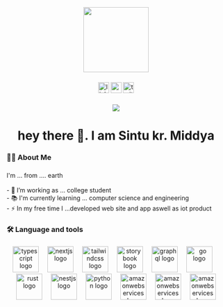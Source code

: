 <div align="center">
  <img height="150" src="https://media.giphy.com/media/M9gbBd9nbDrOTu1Mqx/giphy.gif"  />
</div>

###

<div align="center">
  <img src="https://img.shields.io/static/v1?message=LinkedIn&logo=linkedin&label=&color=0077B5&logoColor=white&labelColor=&style=for-the-badge" height="25" alt="linkedin logo"  />
  <img src="https://img.shields.io/static/v1?message=Youtube&logo=youtube&label=&color=FF0000&logoColor=white&labelColor=&style=for-the-badge" height="25" alt="youtube logo"  />
  <img src="https://img.shields.io/static/v1?message=Twitter&logo=twitter&label=&color=1DA1F2&logoColor=white&labelColor=&style=for-the-badge" height="25" alt="twitter logo"  />
</div>

###

<div align="center">
  <img src="https://visitor-badge.laobi.icu/badge?page_id=maurodesouza.maurodesouza&"  />
</div>

###

<h1 align="center">hey there 👋. I am Sintu kr. Middya</h1>

###

<h3 align="left">👩‍💻  About Me</h3>

###

<p align="left">I'm ... from .... earth<br><br>- 🔭 I’m working as ... college student<br>- 📚 I'm currently learning ... computer science and engineering<br>- ⚡ In my free time I ...developed web site and app  aswell as  iot product </p>

###

<h3 align="left">🛠 Language and tools</h3>

###

<div align="left">
<div align="center">
  <img src="https://skillicons.dev/icons?i=html" height="60" alt="typescript logo"  />
  <img width="12" />
  <img src="https://skillicons.dev/icons?i=css" height="60" alt="nextjs logo"  />
  <img width="12" />
  <img src="https://skillicons.dev/icons?i=tailwind" height="60" alt="tailwindcss logo"  />
  <img width="12" />
  <img src="https://cdn.jsdelivr.net/gh/devicons/devicon/icons/storybook/storybook-original.svg" height="60" alt="storybook logo"  />
  <img width="12" />
  <img src="https://skillicons.dev/icons?i=python" height="60" alt="graphql logo"  />
  <img width="12" />
  <img src="https://skillicons.dev/icons?i=c" height="60" alt="go logo"  />
  <img width="12" />
  <img src="https://skillicons.dev/icons?i=java" height="60" alt="rust logo"  />
  <img width="12" />
  <img src="https://skillicons.dev/icons?i=js" height="60" alt="nestjs logo"  />
  <img width="12" />
  <img src="https://skillicons.dev/icons?i=linux" height="60" alt="python logo"  />
  <img width="12" />
  <img src="https://skillicons.dev/icons?i=php" height="60" alt="amazonwebservices logo"  />
   <img width="12" />
  <img src="https://skillicons.dev/icons?i=laravel" height="60" alt="amazonwebservices logo"  />
   <img width="12" />
  <img src="https://skillicons.dev/icons?i=mysql" height="60" alt="amazonwebservices logo"  />
</div>
</div>

###

<!-- <h3 align="left">🔥   My Stats :</h3> -->

###

<!-- <div align="center">
  <img src="https://streak-stats.demolab.com?user=maurodesouza&locale=en&mode=daily&theme=dark&hide_border=false&border_radius=5&order=3" height="220" alt="streak graph"  />
</div> -->

###

